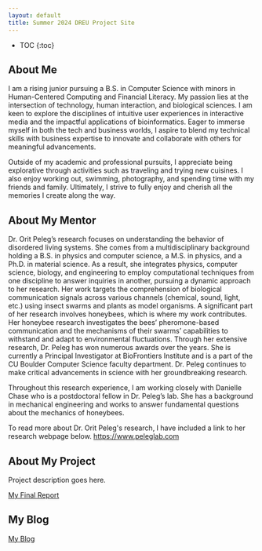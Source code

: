 ```yaml
---
layout: default
title: Summer 2024 DREU Project Site
---
```


* TOC
{:toc}

## About Me

I am a rising junior pursuing a B.S. in Computer Science with minors in Human-Centered Computing and Financial Literacy. My passion lies at the intersection of technology, human interaction, and biological sciences. I am keen to explore the disciplines of intuitive user experiences in interactive media and the impactful applications of bioinformatics. Eager to immerse myself in both the tech and business worlds, I aspire to blend my technical skills with business expertise to innovate and collaborate with others for meaningful advancements.

Outside of my academic and professional pursuits, I appreciate being explorative through activities such as traveling and trying new cuisines. I also enjoy working out, swimming, photography, and spending time with my friends and family. Ultimately, I strive to fully enjoy and cherish all the memories I create along the way.

## About My Mentor

Dr. Orit Peleg’s research focuses on understanding the behavior of disordered living systems. She comes from a multidisciplinary background holding a B.S. in physics and computer science, a M.S. in physics, and a Ph.D. in material science. As a result, she integrates physics, computer science, biology, and engineering to employ computational techniques from one discipline to answer inquiries in another, pursuing a dynamic approach to her research. Her work targets the comprehension of biological communication signals across various channels (chemical, sound, light, etc.) using insect swarms and plants as model organisms. A significant part of her research involves honeybees, which is where my work contributes. Her honeybee research investigates the bees’ pheromone-based communication and the mechanisms of their swarms’ capabilities to withstand and adapt to environmental fluctuations. Through her extensive research, Dr. Peleg has won numerous awards over the years. She is currently a Principal Investigator at BioFrontiers Institute and is a part of the CU Boulder Computer Science faculty department. Dr. Peleg continues to make critical advancements in science with her groundbreaking research.

Throughout this research experience, I am working closely with Danielle Chase who is a postdoctoral fellow in Dr. Peleg’s lab. She has a background in mechanical engineering and works to answer fundamental questions about the mechanics of honeybees.

To read more about Dr. Orit Peleg's research, I have included a link to her research webpage below.
https://www.peleglab.com

## About My Project

Project description goes here.

[My Final Report](files/finalreport.pdf)

## My Blog

[My Blog](blog.html)
